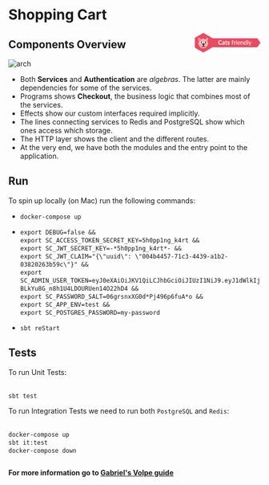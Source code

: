 # Shopping Cart

<a href="https://typelevel.org/cats/"><img src="https://raw.githubusercontent.com/typelevel/cats/c23130d2c2e4a320ba4cde9a7c7895c6f217d305/docs/src/main/resources/microsite/img/cats-badge.svg" height="40px" align="right" alt="Cats friendly" /></a>

## Components Overview

![arch](https://user-images.githubusercontent.com/39674930/147899354-d238be67-fba8-4ee4-876a-14b526bb3eca.png)

- Both **Services** and **Authentication** are _algebras_. The latter are mainly dependencies for some of the services.
- Programs shows **Checkout**, the business logic that combines most of the services.
- Effects show our custom interfaces required implicitly.
- The lines connecting services to Redis and PostgreSQL show which ones access which storage.
- The HTTP layer shows the client and the different routes.
- At the very end, we have both the modules and the entry point to the application.

## Run

To spin up locally (on Mac) run the following commands:

- `docker-compose up`
- ```shell
  export DEBUG=false &&
  export SC_ACCESS_TOKEN_SECRET_KEY=5h0pp1ng_k4rt &&
  export SC_JWT_SECRET_KEY=-*5h0pp1ng_k4rt*- &&
  export SC_JWT_CLAIM="{\"uuid\": \"004b4457-71c3-4439-a1b2-03820263b59c\"}" &&
  export SC_ADMIN_USER_TOKEN=eyJ0eXAiOiJKV1QiLCJhbGciOiJIUzI1NiJ9.eyJ1dWlkIjogIjAwNGI0NDU3LTcxYzMtNDQzOS1hMWIyLTAzODIwMjYzYjU5YyJ9.L97BnPScSAKY-BLkYu8G_n8h1U4LDOURUen14O22hD4 &&
  export SC_PASSWORD_SALT=06grsnxXG0d*Pj496p6fuA*o &&
  export SC_APP_ENV=test &&
  export SC_POSTGRES_PASSWORD=my-password
  ```

- `sbt reStart`

## Tests

To run Unit Tests:

```

sbt test

```

To run Integration Tests we need to run both `PostgreSQL` and `Redis`:

```

docker-compose up
sbt it:test
docker-compose down

```

```

```

**For more information go to [Gabriel's Volpe guide](https://github.com/gvolpe/pfps-shopping-cart)**
